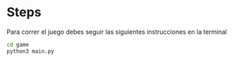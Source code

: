 # Steps

Para correr el juego debes seguir las siguientes instrucciones en la terminal

```sh
cd game
python3 main.py
```